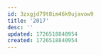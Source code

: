 ```yaml
---
id: 3zxgjd79t8im46k9ujavow9
title: '2017'
desc: ''
updated: 1726518840954
created: 1726518840954
---
```

